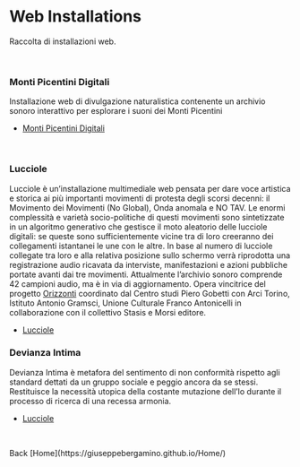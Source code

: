 # Web Installations
Raccolta di installazioni web.
<p><br></p>

### Monti Picentini Digitali
Installazione web di divulgazione naturalistica contenente un archivio sonoro interattivo per esplorare i suoni dei Monti Picentini

- [Monti Picentini Digitali](https://giuseppebergamino.github.io/MontiPicentiniDigitali/)

<p><br></p>

### Lucciole
Lucciole è un’installazione multimediale web pensata per dare voce artistica e storica ai più importanti movimenti di protesta degli scorsi decenni: il Movimento dei Movimenti (No Global), Onda anomala e NO TAV.
Le enormi complessità e varietà socio-politiche di questi movimenti sono sintetizzate in un algoritmo generativo che gestisce il moto aleatorio delle lucciole digitali: se queste sono sufficientemente vicine tra di loro creeranno dei collegamenti istantanei le une con le altre. In base al numero di lucciole collegate tra loro e alla relativa posizione sullo schermo verrà riprodotta una registrazione audio ricavata da interviste, manifestazioni e azioni pubbliche portate avanti dai tre movimenti. Attualmente l’archivio sonoro comprende 42 campioni audio, ma è in via di aggiornamento.
Opera vincitrice del progetto [Orizzonti](https://polodel900.it/progetti/orizzonti/) coordinato dal Centro studi Piero Gobetti con Arci Torino, Istituto Antonio Gramsci, Unione Culturale Franco Antonicelli in collaborazione con il collettivo Stasis e Morsi editore.
<br>

- [Lucciole](https://giuseppebergamino.github.io/Home/Web_Installations/Lucciole_Full)

### Devianza Intima
Devianza Intima è metafora del sentimento di non conformità rispetto agli standard dettati da un gruppo sociale e peggio ancora da se stessi. Restituisce la necessità utopica della costante mutazione dell’Io durante il processo di ricerca di una recessa armonia. 

- [Lucciole](https://giuseppebergamino.github.io/Home/Web_Installations/Devianza_Intima_Full)





<p><br></p>
Back [Home](https://giuseppebergamino.github.io/Home/)


